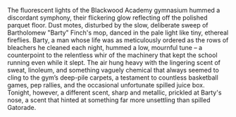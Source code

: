 The fluorescent lights of the Blackwood Academy gymnasium hummed a discordant symphony, their flickering glow reflecting off the polished parquet floor.  Dust motes, disturbed by the slow, deliberate sweep of Bartholomew "Barty" Finch's mop, danced in the pale light like tiny, ethereal fireflies.  Barty, a man whose life was as meticulously ordered as the rows of bleachers he cleaned each night, hummed a low, mournful tune – a counterpoint to the relentless whir of the machinery that kept the school running even while it slept.  The air hung heavy with the lingering scent of sweat, linoleum, and something vaguely chemical that always seemed to cling to the gym’s deep-pile carpets, a testament to countless basketball games, pep rallies, and the occasional unfortunate spilled juice box. Tonight, however, a different scent, sharp and metallic, prickled at Barty's nose, a scent that hinted at something far more unsettling than spilled Gatorade.
